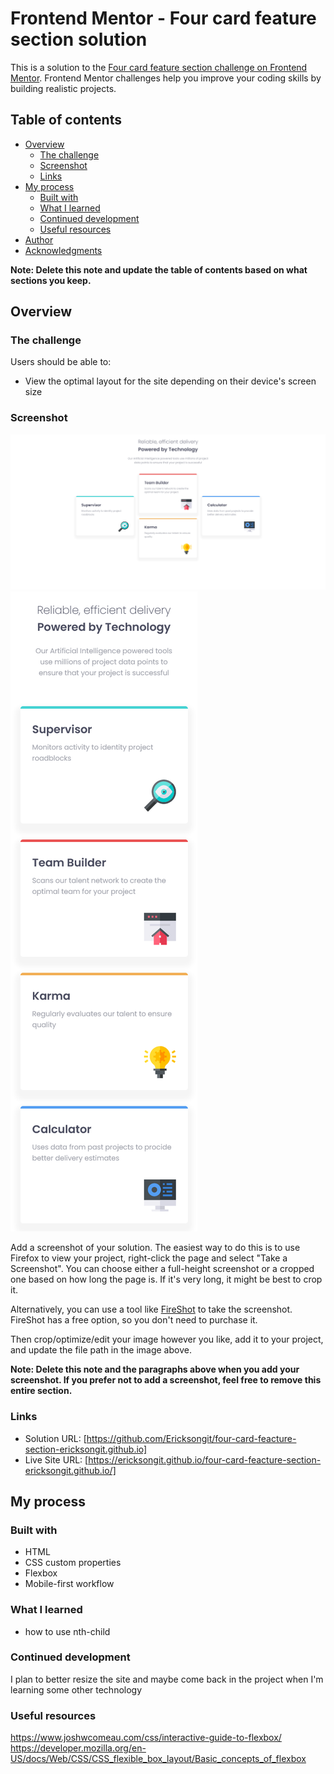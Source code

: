 # Frontend Mentor - Four card feature section solution

This is a solution to the [Four card feature section challenge on Frontend Mentor](https://www.frontendmentor.io/challenges/four-card-feature-section-weK1eFYK). Frontend Mentor challenges help you improve your coding skills by building realistic projects. 

## Table of contents

- [Overview](#overview)
  - [The challenge](#the-challenge)
  - [Screenshot](#screenshot)
  - [Links](#links)
- [My process](#my-process)
  - [Built with](#built-with)
  - [What I learned](#what-i-learned)
  - [Continued development](#continued-development)
  - [Useful resources](#useful-resources)
- [Author](#author)
- [Acknowledgments](#acknowledgments)

**Note: Delete this note and update the table of contents based on what sections you keep.**

## Overview

### The challenge

Users should be able to:

- View the optimal layout for the site depending on their device's screen size

### Screenshot

![](./captures/desktop.png)
![](./captures/mobile.png)

Add a screenshot of your solution. The easiest way to do this is to use Firefox to view your project, right-click the page and select "Take a Screenshot". You can choose either a full-height screenshot or a cropped one based on how long the page is. If it's very long, it might be best to crop it.

Alternatively, you can use a tool like [FireShot](https://getfireshot.com/) to take the screenshot. FireShot has a free option, so you don't need to purchase it. 

Then crop/optimize/edit your image however you like, add it to your project, and update the file path in the image above.

**Note: Delete this note and the paragraphs above when you add your screenshot. If you prefer not to add a screenshot, feel free to remove this entire section.**

### Links

- Solution URL: [https://github.com/Ericksongit/four-card-feacture-section-ericksongit.github.io]
- Live Site URL: [https://ericksongit.github.io/four-card-feacture-section-ericksongit.github.io/]

## My process

### Built with

- HTML
- CSS custom properties
- Flexbox
- Mobile-first workflow


### What I learned

- how to use nth-child

### Continued development

I plan to better resize the site and maybe come back in the project when I'm learning some other technology

### Useful resources

https://www.joshwcomeau.com/css/interactive-guide-to-flexbox/
https://developer.mozilla.org/en-US/docs/Web/CSS/CSS_flexible_box_layout/Basic_concepts_of_flexbox
